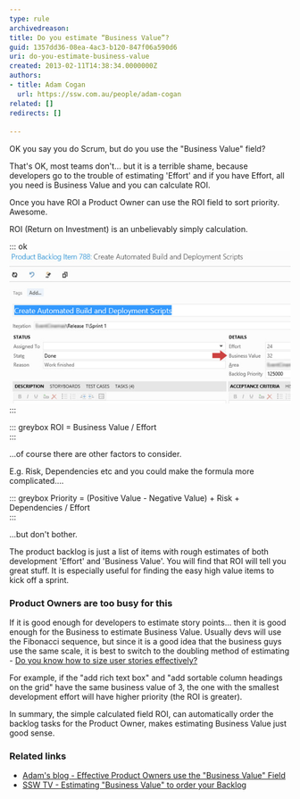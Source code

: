 ```yaml
---
type: rule
archivedreason: 
title: Do you estimate “Business Value”?
guid: 1357dd36-08ea-4ac3-b120-847f06a590d6
uri: do-you-estimate-business-value
created: 2013-02-11T14:38:34.0000000Z
authors:
- title: Adam Cogan
  url: https://ssw.com.au/people/adam-cogan
related: []
redirects: []

---
```


OK you say you do Scrum, but do you use the "Business Value" field?

That's OK, most teams don't... but it is a terrible shame, because developers go to the trouble of estimating 'Effort' and if you have Effort, all you need is Business Value and you can calculate ROI.

Once you have ROI a Product Owner can use the ROI field to sort priority. Awesome.








<!--endintro-->

ROI (Return on Investment) is an unbelievably simply calculation.


::: ok  
![Figure: Product Owners should be estimating the Business Value](business-value-field.jpg)  
:::


::: greybox
ROI = Business Value / Effort  
:::

...of course there are other factors to consider.

E.g. Risk, Dependencies etc and you could make the formula more complicated....

::: greybox
Priority = (Positive Value - Negative Value) + Risk + Dependencies / Effort  
:::

...but don't bother.

The product backlog is just a list of items with rough estimates of both development 'Effort' and 'Business Value'. You will find that ROI will tell you great stuff. It is especially useful for finding the easy high value items to kick off a sprint.

### Product Owners are too busy for this


If it is good enough for developers to estimate story points... then it is good enough for the Business to estimate Business Value. Usually devs will use the Fibonacci sequence, but since it is a good idea that the business guys use the same scale, it is best to switch to the doubling method of estimating -     [Do you know how to size user stories effectively?](/Pages/Do-You-Know-How-To-Size-Stories-Effectively.aspx)

For example, if the "add rich text box" and "add sortable column headings on the grid" have the same business value of 3, the one with the smallest development effort will have higher priority (the ROI is greater).

In summary, the simple calculated field ROI, can automatically order the backlog tasks for the Product Owner, makes estimating Business Value just good sense.

### Related links

* [Adam's blog - Effective Product Owners use the "Business Value" Field](http://www.adamcogan.com/2013/05/08/the-business-value-field/)
* [SSW TV - Estimating "Business Value" to order your Backlog](http://tv.ssw.com/3102/business-value)
